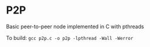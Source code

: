 # P2P
Basic peer-to-peer node implemented in C with pthreads

To build: `gcc p2p.c -o p2p -lpthread -Wall -Werror`
